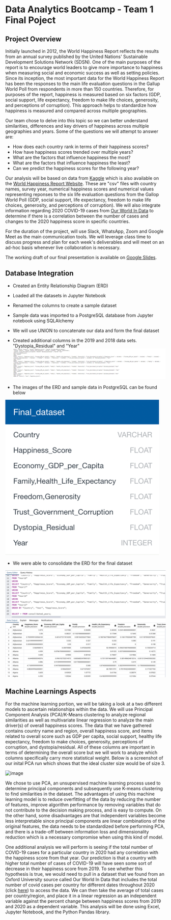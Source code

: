 # Data Analytics Bootcamp - Team 1 Final Poject

## Project Overview

Initially launched in 2012, the World Happiness Report reflects the results from an annual survey published by the United Nations' Sustainable Development Solutions Network (SDSN).  One of the main purposes of the report is to encourage world leaders to give more importance to happiness when measuring social and economic success as well as setting policies.  Since its inception, the most important data for the World Happiness Report has been the responses to the main life evaluation questions in the Gallup World Poll from respondents in more than 150 countries.  Therefore, for purposes of the report, happiness is measured based on six factors (GDP, social support, life expectancy, freedom to make life choices, generosity, and perceptions of corruption).  This approach helps to standardize how happiness is measured and compared across multiple geographies.

Our team chose to delve into this topic so we can better understand similarities, differences and key drivers of happiness across multiple geographies and years.  Some of the questions we will attempt to answer are:

- How does each country rank in terms of their happiness scores?
- How have happiness scores trended over multiple years?
- What are the factors that influence happiness the most?
- What are the factors that influence happiness the least?
- Can we predict the happiness scores for the following year?

Our analysis will be based on data from [Kaggle](https://www.kaggle.com/mathurinache/world-happiness-report) which is also available on the [World Happiness Report Website](https://worldhappiness.report/ed/2020/#appendices-and-data).  These are "csv" files with country names, survey year, numerical happiness scores and numerical values representing reponses to the six life evaluation questions from the Gallop World Poll (GDP, social support, life expectancy, freedom to make life choices, generosity, and perceptions of corruption).  We will also integrate information regarding 2020 COVID-19 cases from [Our World In Data](https://ourworldindata.org/covid-cases) to determine if there is a correlation between the number of cases and changes to the 2020 happiness score in specific countries.

For the duration of the project, will use Slack, WhatsApp, Zoom and Google Meet as the main communication tools.  We will leverage class time to discuss progress and plan for each week's deliverables and will meet on an ad-hoc basis whenever live collaboration is necessary.

The working draft of our final presentation is available on [Google Slides](https://docs.google.com/presentation/d/1LzUF1a--rYRFc8Gh1VT8G6T_l73ZLKaS8qHJjd3fUms/edit#slide=id.ged61554b6d_0_8).

## Database Integration

* Created an Entity Relationship Diagram (ERD) 
* Loaded all the datasets in Jupyter Notebook
* Renamed the columns to create a sample dataset 
* Sample data was imported to a PostgreSQL database from Jupyter notebook using SQLAlchemy
* We will use UNION to concatenate our data and form the final dataset
* Created additional columns in the 2019 and 2018 data sets. "Dystopia_Residual" and "Year"
![](https://github.com/degitaccount/Team1_Project/blob/Adam_M_branch/Modified_Resources/Updated_Schema_pic.PNG)

* The images of the ERD and sample data in PostgreSQL can be found below

![](https://github.com/degitaccount/Team1_Project/blob/Adam_M_branch/Final_ERD.PNG)

* We were able to consolidate the ERD for the final dataset

![](https://github.com/degitaccount/Team1_Project/blob/Adam_M_branch/SQL_screenshot.png)

## Machine Learnings Aspects
For the machine learning portion, we will be taking a look at a two different models to ascertain relationships within the data. We will use Principal Component Analysis (PCA)/K-Means clustering to analyze regional similarities as well as multivariate linear regression to analyze the main driver(s) of overall happiness scores. The data that we have gathered contains country name and region, overall happiness score, and items related to overall score such as GDP per capita, social support, healthy life expectancy, freedom to make choices, generosity, perceptions of corruption, and dystopia/residual. All of these columns are important in terms of determining the overall score but we will work to analyze which columns specifically carry more statistical weight. Below is a screenshot of our inital PCA run which shows that the ideal cluster size would be of size 3. 

![image](https://user-images.githubusercontent.com/82548977/131260510-c239bec8-bf8d-4a3d-abbf-10469a6a3bc0.png)

We chose to use PCA, an unsupervised machine learning process used to determine principal components and subsequently use K-means clustering to find similarities in the dataset. The advantages of using this machine learning model is to reduce overfitting of the data by reducing the number of features, improve algorithm performance by removing variables that do not contribute to the decision making process, and is easy to compute. On the other hand, some disadvantages are that independent variables become less interpretable since principal components are linear combinations of the original features, the data needs to be standardized before performing PCA, and there is a trade-off between information loss and dimensionality reduction which is a necessary compromise when using this kind of model.  

One additional analysis we will perform is seeing if the total number of COVID-19 cases for a particular country in 2020 had any correlation with the happiness score from that year. Our prediction is that a country with higher total number of cases of COVID-19 will have seen some sort of decrease in their happiness score from 2019. To see whether this hypothesis is true, we would need to pull in a dataset that we found from an Oxford University source called Our World In Data that includes the total number of covid cases per country for different dates throughout 2020 (click [here](https://ourworldindata.org/covid-cases)) to access the data. We can then take the average of total cases per country/region, and place it in a linear regression as an independent variable against the percent change between happiness scores from 2019 and 2020 as a dependent variable. This analysis will be done using Excel, Jupyter Notebook, and the Python Pandas library.
